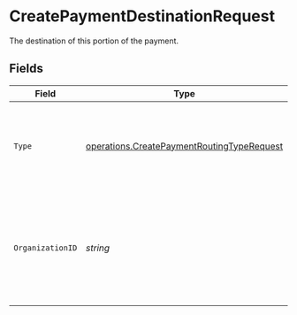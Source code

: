 # CreatePaymentDestinationRequest

The destination of this portion of the payment.


## Fields

| Field                                                                                                             | Type                                                                                                              | Required                                                                                                          | Description                                                                                                       | Example                                                                                                           |
| ----------------------------------------------------------------------------------------------------------------- | ----------------------------------------------------------------------------------------------------------------- | ----------------------------------------------------------------------------------------------------------------- | ----------------------------------------------------------------------------------------------------------------- | ----------------------------------------------------------------------------------------------------------------- |
| `Type`                                                                                                            | [operations.CreatePaymentRoutingTypeRequest](../../models/operations/createpaymentroutingtyperequest.md)          | :heavy_check_mark:                                                                                                | The type of destination. Currently only the destination type `organization` is supported.                         | organization                                                                                                      |
| `OrganizationID`                                                                                                  | *string*                                                                                                          | :heavy_check_mark:                                                                                                | Required for destination type `organization`. The ID of the connected organization the funds should be<br/>routed to. | org_1234567                                                                                                       |